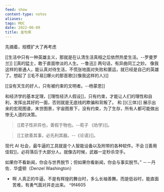 ```yaml
---
feed: show
content-type: notes
aliases: 
tags: MOC 
date: 2022-06-09
title: 金句库
---
```


  
  先摘着，规模扩大了再考虑
  
  [[生活中只有一种英雄主义，那就是在认清生活真相之后依然热爱生活。--罗曼罗兰]]
  [[真的猛士，敢于直面惨淡的人生。--鲁迅]]
  两句话，有异曲同工之妙。
  像我这样的普通人，能认真对待生活，不慌张地面对失败和噩运，就已经是自己的英雄了。想起了 [[毛不易]]爆火的那首歌[[《像我这样的人》]]
  
  [[没有天生的好人，只有被约束的文明者。--杨蒙恩]]
  
  和经济学的基本定理，[[理性经济人假设]]，只有约束，才能让人们的理性和自利，发挥出其好的一面，否则就是无底线的欺骗和背叛了。
  和 [[《三体》]] 展示出来的宏观图谱，末世图景，宇宙图景下，没有约束，为了生存，所有人都可能做出惨无人道的决策。
  
  >[[君子性非异也，善假于物也。--荀子 《劝学》]]。
  
  >[[工欲善其事，必先利其器。--《论语》]]。
  
  现代 AI 社会，最牛逼的工具就是个人智能设备以及附带的各种软件。不会 [[善用佳软]]，必将落后于大部分人。就像古时候，武器一定秒杀空手。

如果你不看新闻，你会与世界脱节；但如果你看新闻，你会与事实脱节。” －－丹佐．华盛顿（Denzel Washington）
- 啊
	人真正的牛逼，不是有辉煌的舞台时，多么长袖善舞。而是低谷时，能直面苦难，有勇气面对并走出来。 ^9f4605
